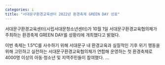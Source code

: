 ```yaml
---
categories: i
title: "서대문구환경교육센터 2022년 환경축제 GREEN DAY 성료"
---
```

서대문구환경교육센터(시립서대문청소년센터)가 10월 1일 서대문구환경교육협의체가 주최하는 환경축제 GREEN DAY를 성황리에 개최했다고 밝혔다.

이번 축제는 1.5℃를 사수하기 위해 서대문구 내 환경교육과 실질적인 기후 위기 행동을 위해 고민하고 실천하는 서대문구환경교육협의체가 연합해 운영하는 첫 환경축제로 4000명 이상의 아동·청소년 및 지역주민들이 참여했다.
...
